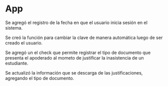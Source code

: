 # App

Se agregó el registro de la fecha en que el usuario inicia sesión en el sistema.

Se creó la función para cambiar la clave de manera automática luego de ser creado el usuario.

Se agregó un el check que permite registrar el tipo de documento que presenta el apoderado al mometo de justificar la inasistencia de un estudiante.

Se actualizó la información que se descarga de las justificaciones, agregando el tipo de documento.
